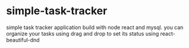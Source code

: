 # simple-task-tracker
simple task tracker application build with node react and mysql.
you can organize your tasks using drag and drop to set its status using react-beautiful-dnd


